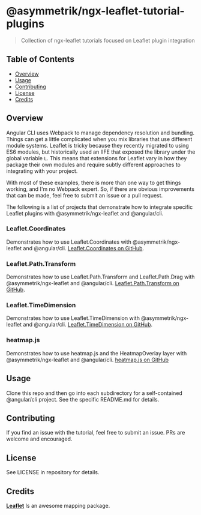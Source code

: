 # @asymmetrik/ngx-leaflet-tutorial-plugins

> Collection of ngx-leaflet tutorials focused on Leaflet plugin integration


## Table of Contents
- [Overview](#overview)
- [Usage](#usage)
- [Contributing](#contributing)
- [License](#license)
- [Credits](#credits)


## Overview

Angular CLI uses Webpack to manage dependency resolution and bundling.
Things can get a little complicated when you mix libraries that use different module systems.
Leaflet is tricky because they recently migrated to using ES6 modules, but historically used an IIFE that exposed the library under the global variable ```L```.
This means that extensions for Leaflet vary in how they package their own modules and require subtly different approaches to integrating with your project.

With most of these examples, there is more than one way to get things working, and I'm no Webpack expert.
So, if there are obvious improvements that can be made, feel free to submit an issue or a pull request.

The following is a list of projects that demonstrate how to integrate specific Leaflet plugins with @asymmetrik/ngx-leaflet and @angular/cli. 

### Leaflet.Coordinates
Demonstrates how to use Leaflet.Coordinates with @asymmetrik/ngx-leaflet and @angular/cli.
[Leaflet.Coordinates on GitHub](https://github.com/MrMufflon/Leaflet.Coordinates).

### Leaflet.Path.Transform
Demonstrates how to use Leaflet.Path.Transform and Leaflet.Path.Drag with @asymmetrik/ngx-leaflet and @angular/cli.
[Leaflet.Path.Transform on GitHub](https://github.com/w8r/Leaflet.Path.Transform).

### Leaflet.TimeDimension
Demonstrates how to use Leaflet.TimeDimension with @asymmetrik/ngx-leaflet and @angular/cli.
[Leaflet.TimeDimension on GitHub](https://github.com/socib/Leaflet.TimeDimension).

### heatmap.js
Demonstrates how to use heatmap.js and the HeatmapOverlay layer with @asymmetrik/ngx-leaflet and @angular/cli.
[heatmap.js on GitHub](https://github.com/pa7/heatmap.js)

## Usage
Clone this repo and then go into each subdirectory for a self-contained @angular/cli project.
See the specific README.md for details.


## Contributing
If you find an issue with the tutorial, feel free to submit an issue.
PRs are welcome and encouraged.


## License
See LICENSE in repository for details.


## Credits
**[Leaflet](http://leafletjs.com/)** Is an awesome mapping package.

